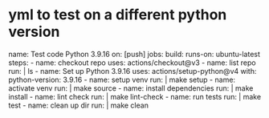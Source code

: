 # yml to test on a different python version

name: Test code Python 3.9.16
on: [push]
jobs:
  build:
    runs-on: ubuntu-latest
    steps:
      - name: checkout repo
        uses: actions/checkout@v3
      - name: list repo
        run: |
          ls
      - name: Set up Python 3.9.16
        uses: actions/setup-python@v4
        with:
          python-version: 3.9.16
      - name: setup venv
        run: |
          make setup
      - name: activate venv
        run: |
          make source
      - name: install dependencies
        run: |
          make install
      - name: lint check
        run: |
          make lint-check
      - name: run tests
        run: |
          make test
      - name: clean up dir
        run: |
          make clean
